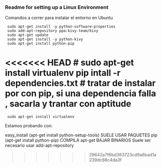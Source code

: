### Readme for setting up a Linux Environment

Comandos a correr para instalar el entorno en Ubuntu

     sudo apt-get install -y python-software-properties
     sudo add-apt-repository ppa:kivy-team/kivy
     sudo apt-get update
     sudo apt-get install -y python-kivy
     sudo apt-get install python-pip
<<<<<<< HEAD
     # sudo apt-get install virtualenv
     pip intall -r dependencies.txt
     # tratar de instalar por con pip, si una dependencia falla , sacarla y trantar con aptitude
=======
     sudo apt-get install virtualenv


Estamos probando con:

easy_install (apt-get install python-setup-tools)  SUELE USAR PAQUETES
pip          (apt-get install python-pip)          COMPILA
apt-get                                            BAJAR BINARIOS
             Suele ser necesario usar add-apt-repository
>>>>>>> 29642a7f6bd363723cd9a6bad1a239dc88c4da3f
